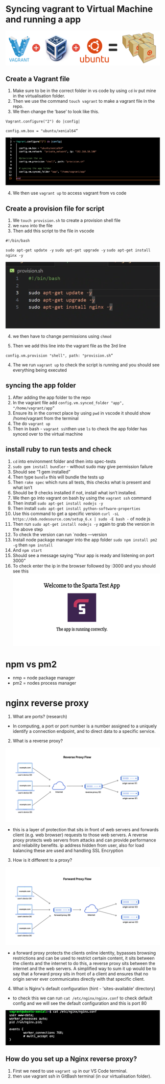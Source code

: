 # Syncing vagrant to Virtual Machine and running a app

![alt](img/vagrant.png)

## Create a Vagrant file

1. Make sure to be in the correct folder in vs code by using `cd` iv put mine in the virtualisation folder.
2. Then we use the command `touch vagrant` to make a vagrant file in the repo.
3. We then change the ‘base’ to look like this.

 `Vagrant.configure("2") do |config|`

  `config.vm.box = "ubuntu/xenial64”`

![alt](img/vagrant-config.png)



4. We then use `vagrant up` to access vagrant from vs code


## Create a provision file for script


1. We `touch provision.sh` to create a provision shell file
2. we `nano` into the file 
3. Then add this script to the file in vscode 

`#!/bin/bash`

`sudo apt-get update -y` 
`sudo apt-get upgrade -y`
`sudo apt-get install nginx -y`




![alt](img/provision.png)

4. we then have to change permissions using `chmod`



3. Then we add this line into the vagrant file as the 3rd line 

`config.vm.provision "shell", path: "provision.sh”`

4. The we run `vagrant up` to check the script is running and you should see everything being executed

## syncing the app folder 

1. After adding the app folder to the repo
2. In the vagrant file add `config.vm.synced_folder "app", "/home/vagrant/app”`
3. Ensure its in the correct place by using `pwd` in vscode it should show /home/vagrant from the terminal
4. The do `vagrant up` 
5. Then in bash - `vagrant ssh`then use `ls` to check the app folder has synced over to the virtual machine

## install ruby to run tests and check 

1. `cd` into environment folder and then into spec-tests
2. `sudo gem install bundler` - without sudo may give permission failure
3. Should see “1 gem installed”
4. Then type `bundle` this will bundle the tests up
5. Then `rake spec` which runs all tests, this checks what is present and what isn’t
6. Should be 9 checks installed if not, install what isn’t installed.
7. We then go into vagrant on bash by using the `vagrant ssh` command
8. Then install `sudo apt-get install nodejs -y`
9. Then install `sudo apt-get install python-software-properties`
10. Use this command to get a specific version `curl -sL https://deb.nodesource.com/setup_6.x | sudo -E bash -` of node js 
11. Then run `sudo apt-get install nodejs -y` again to grab the version in the above step
12. To check the version can run `nodes —version
13. Install node package manager into the app folder `sudo npm install pm2 -g` then `npm install` 
14. And `npm start`
15. Should see a message saying “Your app is ready and listening on port 3000”
16. To check enter the ip in the browser followed by :3000 and you should see this
![alt](img/welcome.png)



# npm vs pm2 

- nmp = node package manager
- pm2 = nodes process manager



# nginx reverse proxy 

1. What are ports? (research)
- In computing, a port or port number is a number assigned to a uniquely identify a connection endpoint, and to direct data to a specific service.


2. What is a reverse proxy? 

![alt](img/reverse-proxy.png)

- this is a layer of protection that sits in front of web servers and forwards client (e.g. web browser) requests to those web servers. A reverse proxy protects web servers from attacks and can provide performance and reliability benefits. ip address hidden from user, also for load balancing these are used and handling SSL Encryption

3. How is it different to a proxy? 

![alt](img/forward-proxy.png)

- a forward proxy protects the clients online identity, bypasses browsing restrictions and can be used to restrict certain content, it sits between the clients and the internet to do this, a reverse proxy sits between the internet and the web servers. A simplified way to sum it up would be to say that a forward proxy sits in front of a client and ensures that no origin server ever communicates directly with that specific client.



4. What is Nginx's default configuration (hint - 'sites-available' directory)

- to check this we can run `cat /etc/nginx/nginx.conf` to check default config and we will see the default configuration and this is port 80 

![alt](img/nginx-config.png)
## How do you set up a Nginx reverse proxy?


1. First we need to use `vagrant up` in our VS Code terminal.
2. then  use vagrant ssh in GitBash terminal (in our virtualisation folder).
